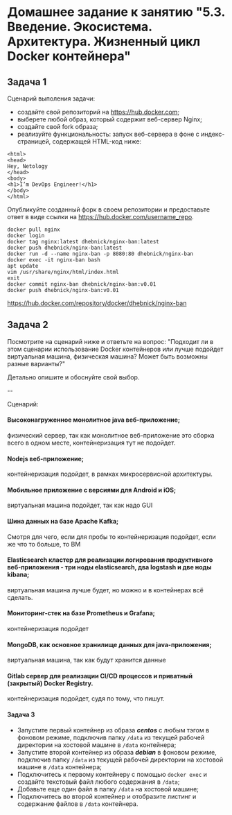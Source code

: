 # Домашнее задание к занятию "5.3. Введение. Экосистема. Архитектура. Жизненный цикл Docker контейнера"

## Задача 1

Сценарий выполения задачи:

- создайте свой репозиторий на https://hub.docker.com;
- выберете любой образ, который содержит веб-сервер Nginx;
- создайте свой fork образа;
- реализуйте функциональность:
  запуск веб-сервера в фоне с индекс-страницей, содержащей HTML-код ниже:

```
<html>
<head>
Hey, Netology
</head>
<body>
<h1>I’m DevOps Engineer!</h1>
</body>
</html>
```

Опубликуйте созданный форк в своем репозитории и предоставьте ответ в виде ссылки на https://hub.docker.com/username_repo.

```
docker pull nginx
docker login
docker tag nginx:latest dhebnick/nginx-ban:latest
docker push dhebnick/nginx-ban:latest
docker run -d --name nginx-ban -p 8080:80 dhebnick/nginx-ban
docker exec -it nginx-ban bash
apt update
vim /usr/share/nginx/html/index.html
exit
docker commit nginx-ban dhebnick/nginx-ban:v0.01
docker push dhebnick/nginx-ban:v0.01
```

https://hub.docker.com/repository/docker/dhebnick/nginx-ban

## Задача 2

Посмотрите на сценарий ниже и ответьте на вопрос:
"Подходит ли в этом сценарии использование Docker контейнеров или лучше подойдет виртуальная машина, физическая машина? Может быть возможны разные варианты?"

Детально опишите и обоснуйте свой выбор.

--

Сценарий:

#### Высоконагруженное монолитное java веб-приложение;

физический сервер, так как монолитное веб-приложение это сборка всего в одном месте, контейнеризация тут не подойдет.

#### Nodejs веб-приложение;

контейнеризация подойдет, в рамках микросервисной архитектуры.

#### Мобильное приложение c версиями для Android и iOS;

виртуальная машина подойдет, так как надо GUI

#### Шина данных на базе Apache Kafka;

Смотря для чего, если для пробы то контейнеризация подойдет, если же что то больше, то ВМ

#### Elasticsearch кластер для реализации логирования продуктивного веб-приложения - три ноды elasticsearch, два logstash и две ноды kibana;

виртуальная машина лучше будет, но можно и в контейнерах всё сделать.

#### Мониторинг-стек на базе Prometheus и Grafana;

контейнеризация подойдет

#### MongoDB, как основное хранилище данных для java-приложения;

виртуальная машина, так как будут хранится данные

#### Gitlab сервер для реализации CI/CD процессов и приватный (закрытый) Docker Registry.

контейнеризация подойдет, судя по тому, что пишут.

#### Задача 3

- Запустите первый контейнер из образа ***centos*** c любым тэгом в фоновом режиме, подключив папку ```/data``` из текущей рабочей директории на хостовой машине в ```/data``` контейнера;
- Запустите второй контейнер из образа ***debian*** в фоновом режиме, подключив папку ```/data``` из текущей рабочей директории на хостовой машине в ```/data``` контейнера;
- Подключитесь к первому контейнеру с помощью ```docker exec``` и создайте текстовый файл любого содержания в ```/data```;
- Добавьте еще один файл в папку ```/data``` на хостовой машине;
- Подключитесь во второй контейнер и отобразите листинг и содержание файлов в ```/data``` контейнера.

``` 

```
